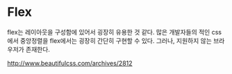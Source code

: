# Flex
flex는 레이아웃을 구성함에 있어서 굉장히 유용한 것 같다.
많은 개발자들의 적인 css에서 중앙정렬을 flex에서는 굉장히 간단히 구현할 수 있다.
그러나, 지원하지 않는 브라우저가 존재한다.

http://www.beautifulcss.com/archives/2812
